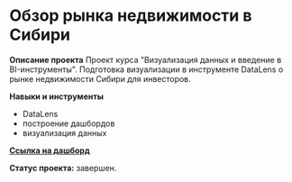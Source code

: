 # Обзор рынка недвижимости в Сибири

**Описание проекта**
Проект курса "Визуализация данных и введение в BI-инструменты". Подготовка визуализации в инструменте DataLens о рынке недвижимости Сибири для инвесторов. 

**Навыки и инструменты**

- DataLens
- построение дашбордов
- визуализация данных

**[Ссылка на дашборд](https://datalens.yandex.cloud/kfwkexq064mo8-nedvizhimost-sibiri)**

**Статус проекта:** завершен.